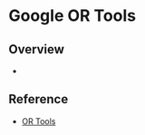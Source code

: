 # Google OR Tools

## Overview
- 

## Reference
- [OR Tools](https://developers.google.com/optimization)